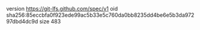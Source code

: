 version https://git-lfs.github.com/spec/v1
oid sha256:85eccbfa0f923ede99ac5b33e5c760da0bb8235dd4be6e5b3da97297dbd4dc9d
size 483
